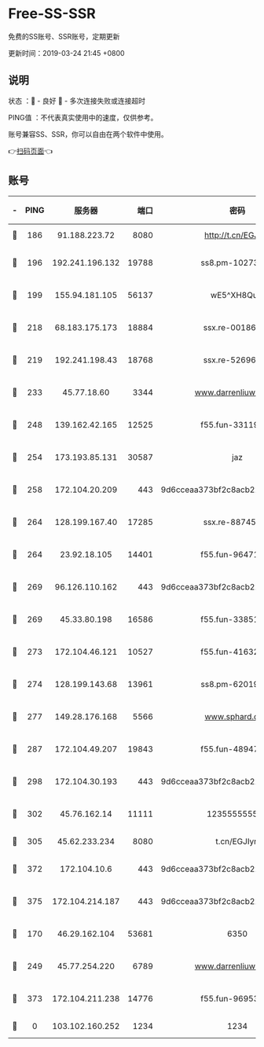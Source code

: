 # Free-SS-SSR

免费的SS账号、SSR账号，定期更新

更新时间：2019-03-24 21:45 +0800

## 说明

状态     ：🙂 - 良好 🙁 - 多次连接失败或连接超时

PING值   ：不代表真实使用中的速度，仅供参考。

账号兼容SS、SSR，你可以自由在两个软件中使用。

👉[扫码页面](https://liesauer.github.io/Free-SS-SSR/)👈

## 账号

|-|PING|服务器|端口|密码|加密方式|区域|
|:----:|:----:|:-----:|-----:|:----:|:----:|:----:|
|🙂|186|91.188.223.72|8080|http://t.cn/EGJIyrl|rc4-md5|RU|
|🙂|196|192.241.196.132|19788|ss8.pm-10273519|aes-256-cfb|US|
|🙂|199|155.94.181.105|56137|wE5^XH8Quw|aes-256-cfb|US|
|🙂|218|68.183.175.173|18884|ssx.re-00186706|aes-256-cfb|US|
|🙂|219|192.241.198.43|18768|ssx.re-52696687|aes-256-cfb|US|
|🙂|233|45.77.18.60|3344|www.darrenliuwei.com|aes-256-cfb|JP|
|🙂|248|139.162.42.165|12525|f55.fun-33119577|aes-256-cfb|SG|
|🙂|254|173.193.85.131|30587|jaz|aes-256-cfb|US|
|🙂|258|172.104.20.209|443|9d6cceaa373bf2c8acb22e60b6a58be6|aes-256-cfb|US|
|🙂|264|128.199.167.40|17285|ssx.re-88745830|aes-256-cfb|SG|
|🙂|264|23.92.18.105|14401|f55.fun-96471682|aes-256-cfb|US|
|🙂|269|96.126.110.162|443|9d6cceaa373bf2c8acb22e60b6a58be6|aes-256-cfb|US|
|🙂|269|45.33.80.198|16586|f55.fun-33851911|aes-256-cfb|US|
|🙂|273|172.104.46.121|10527|f55.fun-41632865|aes-256-cfb|SG|
|🙂|274|128.199.143.68|13961|ss8.pm-62019170|aes-256-cfb|SG|
|🙂|277|149.28.176.168|5566|www.sphard.com|aes-256-cfb|AU|
|🙂|287|172.104.49.207|19843|f55.fun-48947292|aes-256-cfb|SG|
|🙂|298|172.104.30.193|443|9d6cceaa373bf2c8acb22e60b6a58be6|aes-256-cfb|US|
|🙂|302|45.76.162.14|11111|123555555555|aes-256-cfb|SG|
|🙂|305|45.62.233.234|8080|t.cn/EGJIyrl|rc4-md5|CA|
|🙂|372|172.104.10.6|443|9d6cceaa373bf2c8acb22e60b6a58be6|aes-256-cfb|US|
|🙂|375|172.104.214.187|443|9d6cceaa373bf2c8acb22e60b6a58be6|aes-256-cfb|US|
|🙂|170|46.29.162.104|53681|6350|aes-128-ctr|RU|
|🙂|249|45.77.254.220|6789|www.darrenliuwei.com|aes-256-cfb|SG|
|🙁|373|172.104.211.238|14776|f55.fun-96953880|aes-256-cfb|US|
|🙁|0|103.102.160.252|1234|1234|rc4-md5|JP|
